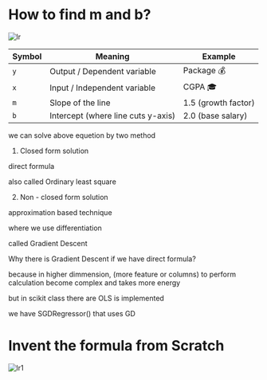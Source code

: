 #  How to find m and b?

![lr](https://github.com/user-attachments/assets/67a54634-25c7-447c-a861-d7739ea3aea8)

| Symbol | Meaning                            | Example             |
| ------ | ---------------------------------- | ------------------- |
| `y`    | Output / Dependent variable        | Package 💰          |
| `x`    | Input / Independent variable       | CGPA 🎓             |
| `m`    | Slope of the line                  | 1.5 (growth factor) |
| `b`    | Intercept (where line cuts y-axis) | 2.0 (base salary)   |


we can solve above equetion by two method

1. Closed form solution

direct formula

also called Ordinary least square

2. Non - closed form solution

approximation based technique

where we use differentiation

called Gradient Descent


Why there is Gradient Descent if we have direct formula?

because in higher dimmension, (more feature or columns) to perform calculation become complex and takes more energy


but in scikit class there are OLS is implemented

we have SGDRegressor() that uses GD


# Invent the formula from Scratch


![lr1](https://github.com/user-attachments/assets/4a8db174-7c50-4ed1-8651-9778a1fdd697)


